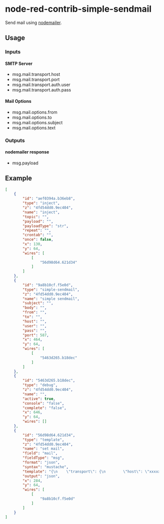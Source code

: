 # node-red-contrib-simple-sendmail

Send mail using [nodemailer](https://www.npmjs.com/package/nodemailer).

## Usage

### Inputs

#### SMTP Server

- msg.mail.transport.host
- msg.mail.transport.port
- msg.mail.transport.auth.user
- msg.mail.transport.auth.pass

#### Mail Options

- msg.mail.options.from
- msg.mail.options.to
- msg.mail.options.subject
- msg.mail.options.text

### Outputs

#### nodemailer response

- msg.payload

## Example

```json
[
    {
        "id": "aef0394a.b36eb8",
        "type": "inject",
        "z": "4fd54dd0.9ec404",
        "name": "inject",
        "topic": "",
        "payload": "",
        "payloadType": "str",
        "repeat": "",
        "crontab": "",
        "once": false,
        "x": 130,
        "y": 64,
        "wires": [
            [
                "56d98d64.621d34"
            ]
        ]
    },
    {
        "id": "9a8b10cf.f5e0d",
        "type": "simple-sendmail",
        "z": "4fd54dd0.9ec404",
        "name": "simple sendmail",
        "subject": "",
        "body": "",
        "from": "",
        "to": "",
        "host": "",
        "user": "",
        "pass": "",
        "port": 587,
        "x": 464,
        "y": 64,
        "wires": [
            [
                "5463d265.b18dec"
            ]
        ]
    },
    {
        "id": "5463d265.b18dec",
        "type": "debug",
        "z": "4fd54dd0.9ec404",
        "name": "",
        "active": true,
        "console": "false",
        "complete": "false",
        "x": 646,
        "y": 64,
        "wires": []
    },
    {
        "id": "56d98d64.621d34",
        "type": "template",
        "z": "4fd54dd0.9ec404",
        "name": "set mail",
        "field": "mail",
        "fieldType": "msg",
        "format": "json",
        "syntax": "mustache",
        "template": "{\n    \"transport\": {\n        \"host\": \"xxxxx.com\",\n        \"port\": 587,\n        \"auth\": {\n            \"user\": \"username\", \n            \"pass\": \"password\"\n        }\n    },\n    \"options\": {\n        \"from\": \"foo@xxxxx.com\",\n        \"to\": \"bar@gmail.com\",\n        \"subject\": \"Hello\",\n        \"text\": \"Hello,\\nHow are you?\\nGoodbye.\"\n    }\n}",
        "output": "json",
        "x": 284,
        "y": 64,
        "wires": [
            [
                "9a8b10cf.f5e0d"
            ]
        ]
    }
]
```
